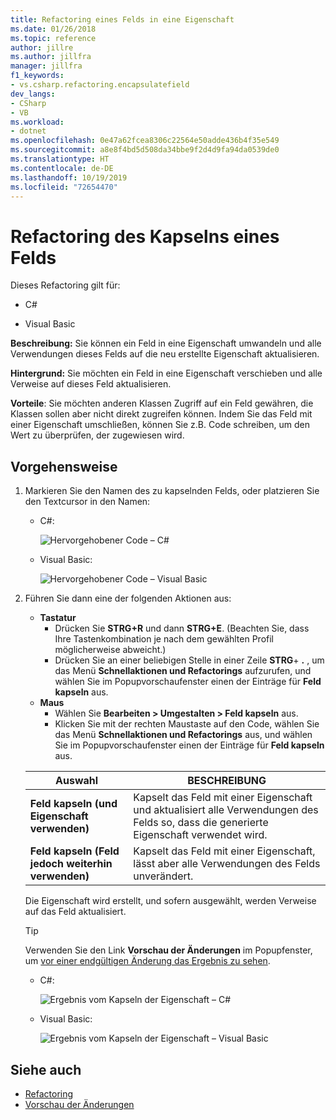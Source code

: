 ```yaml
---
title: Refactoring eines Felds in eine Eigenschaft
ms.date: 01/26/2018
ms.topic: reference
author: jillre
ms.author: jillfra
manager: jillfra
f1_keywords:
- vs.csharp.refactoring.encapsulatefield
dev_langs:
- CSharp
- VB
ms.workload:
- dotnet
ms.openlocfilehash: 0e47a62fcea8306c22564e50adde436b4f35e549
ms.sourcegitcommit: a8e8f4bd5d508da34bbe9f2d4d9fa94da0539de0
ms.translationtype: HT
ms.contentlocale: de-DE
ms.lasthandoff: 10/19/2019
ms.locfileid: "72654470"
---
```

# <a name="encapsulate-a-field-refactoring"></a>Refactoring des Kapselns eines Felds

Dieses Refactoring gilt für:

- C#

- Visual Basic

**Beschreibung:** Sie können ein Feld in eine Eigenschaft umwandeln und alle Verwendungen dieses Felds auf die neu erstellte Eigenschaft aktualisieren.

**Hintergrund:** Sie möchten ein Feld in eine Eigenschaft verschieben und alle Verweise auf dieses Feld aktualisieren.

**Vorteile**: Sie möchten anderen Klassen Zugriff auf ein Feld gewähren, die Klassen sollen aber nicht direkt zugreifen können.  Indem Sie das Feld mit einer Eigenschaft umschließen, können Sie z.B. Code schreiben, um den Wert zu überprüfen, der zugewiesen wird.

## <a name="how-to"></a>Vorgehensweise

1. Markieren Sie den Namen des zu kapselnden Felds, oder platzieren Sie den Textcursor in den Namen:

   - C#:

       ![Hervorgehobener Code – C#](media/encapsulate-highlight-cs.png)

   - Visual Basic:

       ![Hervorgehobener Code – Visual Basic](media/encapsulate-highlight-vb.png)

2. Führen Sie dann eine der folgenden Aktionen aus:

   - **Tastatur**
      - Drücken Sie **STRG+R** und dann **STRG+E**.  (Beachten Sie, dass Ihre Tastenkombination je nach dem gewählten Profil möglicherweise abweicht.)
      - Drücken Sie an einer beliebigen Stelle in einer Zeile **STRG**+ **.** , um das Menü **Schnellaktionen und Refactorings** aufzurufen, und wählen Sie im Popupvorschaufenster einen der Einträge für **Feld kapseln** aus.
   - **Maus**
      - Wählen Sie **Bearbeiten > Umgestalten > Feld kapseln** aus.
      - Klicken Sie mit der rechten Maustaste auf den Code, wählen Sie das Menü **Schnellaktionen und Refactorings** aus, und wählen Sie im Popupvorschaufenster einen der Einträge für **Feld kapseln** aus.

   Auswahl | BESCHREIBUNG
   --------- | -----------
   **Feld kapseln (und Eigenschaft verwenden)** | Kapselt das Feld mit einer Eigenschaft und aktualisiert alle Verwendungen des Felds so, dass die generierte Eigenschaft verwendet wird.
   **Feld kapseln (Feld jedoch weiterhin verwenden)** | Kapselt das Feld mit einer Eigenschaft, lässt aber alle Verwendungen des Felds unverändert.

   Die Eigenschaft wird erstellt, und sofern ausgewählt, werden Verweise auf das Feld aktualisiert.

   > [!TIP]
   > Verwenden Sie den Link **Vorschau der Änderungen** im Popupfenster, um [vor einer endgültigen Änderung das Ergebnis zu sehen](../../ide/preview-changes.md).

   - C#:

      ![Ergebnis vom Kapseln der Eigenschaft – C#](media/encapsulate-result-cs.png)

   - Visual Basic:

      ![Ergebnis vom Kapseln der Eigenschaft – Visual Basic](media/encapsulate-result-vb.png)

## <a name="see-also"></a>Siehe auch

- [Refactoring](../refactoring-in-visual-studio.md)
- [Vorschau der Änderungen](../../ide/preview-changes.md)